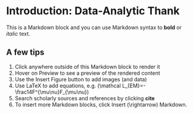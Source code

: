 # Introduction: Data-Analytic Thank
This is a Markdown block and you can use Markdown syntax to **bold** or *italic* text.

## A few tips

1. Click anywhere outside of this Markdown block to render it
2. Hover on Preview to see a preview of the rendered content
3. Use the Insert Figure button to add images (and data)
4. Use LaTeX to add equations, e.g. \(\mathcal L_{EM}=-\frac14F^{\mu\nu}F_{\mu\nu}\)
5. Search scholarly sources and references by clicking **cite**
6. To insert more Markdown blocks, click Insert \(\rightarrow\) Markdown.